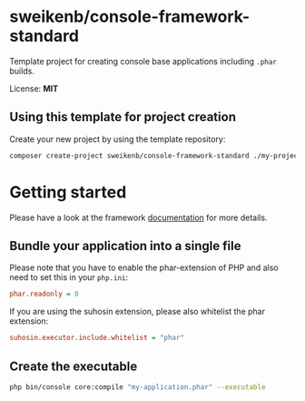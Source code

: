 # sweikenb/console-framework-standard

Template project for creating console base applications including `.phar` builds.

License: **MIT**

## Using this template for project creation

Create your new project by using the template repository:

```bash
composer create-project sweikenb/console-framework-standard ./my-project-dir
```

# Getting started

Please have a look at the
framework [documentation](https://github.com/sweikenb/console-framework/blob/main/docs/index.md) for more details.

## Bundle your application into a single file

Please note that you have to enable the phar-extension of PHP and also need to set this in your `php.ini`:

```ini
phar.readonly = 0
```

If you are using the suhosin extension, please also whitelist the phar extension:

```ini
suhosin.executor.include.whitelist = "phar"
```

## Create the executable

```bash
php bin/console core:compile "my-application.phar" --executable
```
